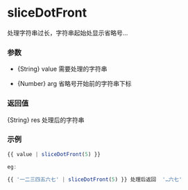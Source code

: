 # sliceDotFront

处理字符串过长，字符串起始处显示省略号...

### 参数

- {String} value 需要处理的字符串

- {Number} arg 省略号开始前的字符串下标

### 返回值

{String} res 处理后的字符串

### 示例

```js
{{ value | sliceDotFront(5) }}

eg: 

{{ '一二三四五六七' | sliceDotFront(5) }} 处理后返回  '…六七'
```